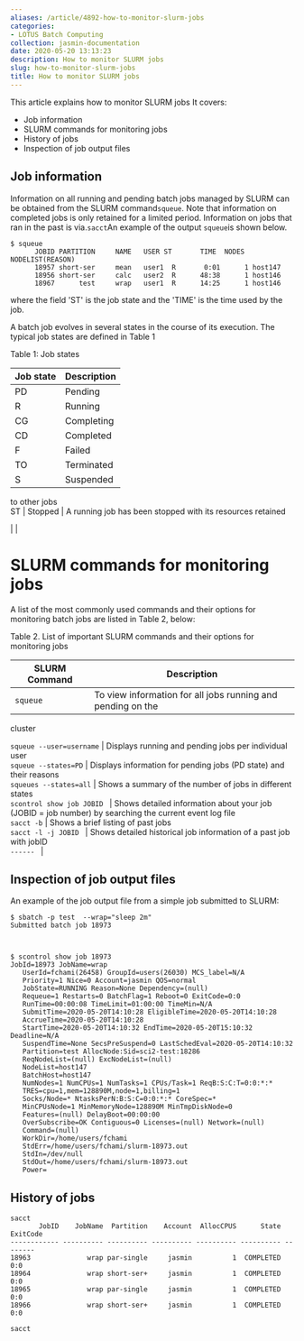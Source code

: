 ```yaml
---
aliases: /article/4892-how-to-monitor-slurm-jobs
categories:
- LOTUS Batch Computing
collection: jasmin-documentation
date: 2020-05-20 13:13:23
description: How to monitor SLURM jobs
slug: how-to-monitor-slurm-jobs
title: How to monitor SLURM jobs
---
```


This article explains how to monitor SLURM jobs It covers:

  * Job information
  * SLURM commands for monitoring jobs 
  * History of jobs
  * Inspection of job output files

## Job information

Information on all running and pending batch jobs managed by SLURM can be
obtained from the SLURM command`squeue`. Note that information on completed
jobs is only retained for a limited period. Information on jobs that ran in
the past is via.`sacct`An example of the output `squeue`is shown below.

    
    
    $ squeue 
          JOBID PARTITION     NAME   USER ST       TIME  NODES NODELIST(REASON)
          18957 short-ser     mean   user1  R       0:01      1 host147
          18956 short-ser     calc   user2  R      48:38      1 host146
          18967      test     wrap   user1  R      14:25      1 host146
    

where the field 'ST' is the job state and the 'TIME' is the time used by the
job.

A batch job evolves in several states in the course of its execution. The
typical job states are defined in Table 1

Table 1: Job states

Job state  |  Description  
---|---  
PD  |  Pending  |  The job is waiting in a queue for allocation of resources  
R  |  Running  |  The job currently is allocated to a node and is running  
CG  |  Completing  |  The job is finishing but some processes are still active  
CD  |  Completed  |  The job has completed successfully  
F  |  Failed  |  Failed with non-zero exit value  
TO  |  Terminated  |  Job terminated by SLURM after reaching its runtime limit  
S  |  Suspended  |  A running job has been stopped with its resources released
to other jobs  
ST  |  Stopped  |  A running job has been stopped with its resources retained  
  
|  |  
  
# SLURM commands for monitoring jobs

A list of the most commonly used commands and their options for monitoring
batch jobs are listed in Table 2, below:

Table 2. List of important SLURM commands and their options for monitoring
jobs

SLURM Command  |  Description  
---|---  
`squeue ` |  To view information for all jobs running and pending on the
cluster  
  
`squeue --user=username` |  Displays running and pending jobs per individual
user  
`squeue --states=PD` |  Displays information for pending jobs (PD state) and
their reasons  
`squeues --states=all` |  Shows a summary of the number of jobs in different
states  
`scontrol show job JOBID ` |  Shows detailed information about your job (JOBID
= job number) by searching the current event log file  
`sacct -b` |  Shows a brief listing of past jobs  
`sacct -l -j JOBID ` |  Shows detailed historical job information of a past
job with jobID  
`------ ` |  
  
  
## Inspection of job output files

An example of the job output file from a simple job submitted to SLURM:

    
    
    $ sbatch -p test  --wrap="sleep 2m"
    Submitted batch job 18973  
    
    
    
    $ scontrol show job 18973
    JobId=18973 JobName=wrap
       UserId=fchami(26458) GroupId=users(26030) MCS_label=N/A
       Priority=1 Nice=0 Account=jasmin QOS=normal
       JobState=RUNNING Reason=None Dependency=(null)
       Requeue=1 Restarts=0 BatchFlag=1 Reboot=0 ExitCode=0:0
       RunTime=00:00:08 TimeLimit=01:00:00 TimeMin=N/A
       SubmitTime=2020-05-20T14:10:28 EligibleTime=2020-05-20T14:10:28
       AccrueTime=2020-05-20T14:10:28
       StartTime=2020-05-20T14:10:32 EndTime=2020-05-20T15:10:32 Deadline=N/A
       SuspendTime=None SecsPreSuspend=0 LastSchedEval=2020-05-20T14:10:32
       Partition=test AllocNode:Sid=sci2-test:18286
       ReqNodeList=(null) ExcNodeList=(null)
       NodeList=host147
       BatchHost=host147
       NumNodes=1 NumCPUs=1 NumTasks=1 CPUs/Task=1 ReqB:S:C:T=0:0:*:*
       TRES=cpu=1,mem=128890M,node=1,billing=1
       Socks/Node=* NtasksPerN:B:S:C=0:0:*:* CoreSpec=*
       MinCPUsNode=1 MinMemoryNode=128890M MinTmpDiskNode=0
       Features=(null) DelayBoot=00:00:00
       OverSubscribe=OK Contiguous=0 Licenses=(null) Network=(null)
       Command=(null)
       WorkDir=/home/users/fchami
       StdErr=/home/users/fchami/slurm-18973.out
       StdIn=/dev/null
       StdOut=/home/users/fchami/slurm-18973.out
       Power=
      
    

##

## History of jobs

    
    
    sacct
           JobID    JobName  Partition    Account  AllocCPUS      State ExitCode 
    ------------ ---------- ---------- ---------- ---------- ---------- -------- 
    18963              wrap par-single     jasmin          1  COMPLETED      0:0 
    18964              wrap short-ser+     jasmin          1  COMPLETED      0:0 
    18965              wrap par-single     jasmin          1  COMPLETED      0:0 
    18966              wrap short-ser+     jasmin          1  COMPLETED      0:0 
    	

`sacct`


